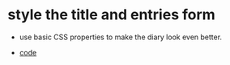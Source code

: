# style the title and entries form

-   use basic CSS properties to make the diary look even better.

-   [code](style.css)
